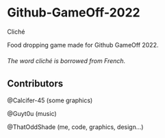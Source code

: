 # Github-GameOff-2022

Cliché

Food dropping game made for Github GameOff 2022.
 
###### The word *cliché* is borrowed from French.

## Contributors
@Calcifer-45 (some graphics)

@Guyt0u (music)

@ThatOddShade (me, code, graphics, design...)
